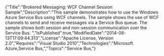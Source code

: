 {"Title":"Brokered Messaging: WCF Channel Session Sample","Description":"This sample demonstrates how to use the Windows Azure Service Bus using WCF channels. The sample shows the use of WCF channels to send and receive messages via a Service Bus queue. The sample shows both session and non-session communication over the Service Bus. ","IsPublished":true,"ModifiedDate":"2014-08-13T17:09:44.313","License":"Apache License, Version 2.0","Requires":"Visual Studio 2010","Technologies":"Microsoft Azure,Service Bus,","Topics":"Service Bus,"}